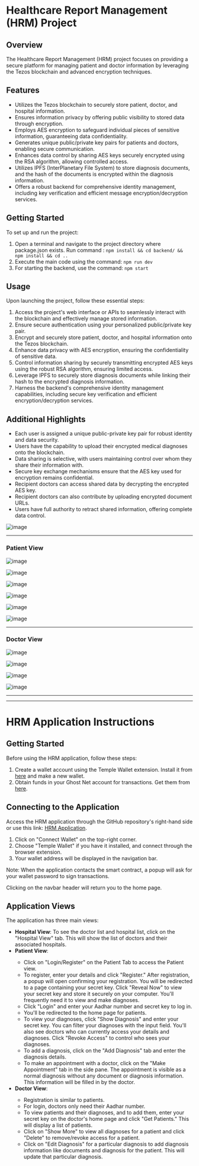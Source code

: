 <h1>Healthcare Report Management (HRM) Project</h1>

  <h2>Overview</h2>
  <p>The Healthcare Report Management (HRM) project focuses on providing a secure platform for managing patient and doctor information by leveraging the Tezos blockchain and advanced encryption techniques.</p>

  <h2>Features</h2>
  <ul>
    <li>Utilizes the Tezos blockchain to securely store patient, doctor, and hospital information.</li>
    <li>Ensures information privacy by offering public visibility to stored data through encryption.</li>
    <li>Employs AES encryption to safeguard individual pieces of sensitive information, guaranteeing data confidentiality.</li>
    <li>Generates unique public/private key pairs for patients and doctors, enabling secure communication.</li>
    <li>Enhances data control by sharing AES keys securely encrypted using the RSA algorithm, allowing controlled access.</li>
    <li>Utilizes IPFS (InterPlanetary File System) to store diagnosis documents, and the hash of the documents is encrypted within the diagnosis information.</li>
    <li>Offers a robust backend for comprehensive identity management, including key verification and efficient message encryption/decryption services.</li>
  </ul>

  <h2>Getting Started</h2>
  <p>To set up and run the project:</p>
  <ol>
    <li>Open a terminal and navigate to the project directory where package.json exists.
    Run command : <code>npm install && cd backend/ && npm install && cd ..</code></li>
    <li>Execute the main code using the command: <code>npm run dev</code></li>
    <li>For starting the backend, use the command: <code>npm start</code></li>
  </ol>

  <h2>Usage</h2>
  <p>Upon launching the project, follow these essential steps:</p>
  <ol>
    <li>Access the project's web interface or APIs to seamlessly interact with the blockchain and effectively manage stored information.</li>
    <li>Ensure secure authentication using your personalized public/private key pair.</li>
    <li>Encrypt and securely store patient, doctor, and hospital information onto the Tezos blockchain.</li>
    <li>Enhance data privacy with AES encryption, ensuring the confidentiality of sensitive data.</li>
    <li>Control information sharing by securely transmitting encrypted AES keys using the robust RSA algorithm, ensuring limited access.</li>
    <li>Leverage IPFS to securely store diagnosis documents while linking their hash to the encrypted diagnosis information.</li>
    <li>Harness the backend's comprehensive identity management capabilities, including secure key verification and efficient encryption/decryption services.</li>
  </ol>

  <h2>Additional Highlights</h2>
  <ul>
    <li>Each user is assigned a unique public-private key pair for robust identity and data security.</li>
    <li>Users have the capability to upload their encrypted medical diagnoses onto the blockchain.</li>
    <li>Data sharing is selective, with users maintaining control over whom they share their information with.</li>
    <li>Secure key exchange mechanisms ensure that the AES key used for encryption remains confidential.</li>
    <li>Recipient doctors can access shared data by decrypting the encrypted AES key.</li>
    <li>Recipient doctors can also contribute by uploading encrypted document URLs.</li>
    <li>Users have full authority to retract shared information, offering complete data control.</li>
  </ul>




  ![image](https://github.com/dhruvsh-1729/newfgrid-23/assets/79053599/3379bd0a-dd27-4126-b141-3f032b3bb058)


<hr>
<h3>Patient View</h3>

![image](https://github.com/dhruvsh-1729/newfgrid-23/assets/79053599/1789397b-0dee-4d04-b57c-a5542b4d553c)

  ![image](https://github.com/dhruvsh-1729/newfgrid-23/assets/79053599/9113c883-f0c0-4ee4-ba45-37110d71e261)

![image](https://github.com/dhruvsh-1729/newfgrid-23/assets/79053599/6b2efd9f-da65-4628-a989-0f3abd2b3acc)

![image](https://github.com/dhruvsh-1729/newfgrid-23/assets/79053599/23a35bfb-b1f6-491d-8634-4555a774e2d7)

![image](https://github.com/dhruvsh-1729/newfgrid-23/assets/79053599/16335bbc-a46e-4676-bb26-4cb6dddab6f6)

![image](https://github.com/dhruvsh-1729/newfgrid-23/assets/79053599/3dec2752-518b-46f3-b956-07caf2ee7d15)

<hr>
<h3>Doctor View</h3>

![image](https://github.com/dhruvsh-1729/newfgrid-23/assets/79053599/f1afa3ed-dfd6-4b3a-be62-1f11e5082ca3)

![image](https://github.com/dhruvsh-1729/newfgrid-23/assets/79053599/7fab5107-0499-442c-bfcb-7e07560396c7)

![image](https://github.com/dhruvsh-1729/newfgrid-23/assets/79053599/eb93b852-95ae-43c9-8357-cc03499ad199)

![image](https://github.com/dhruvsh-1729/newfgrid-23/assets/79053599/1666931a-c391-4630-a0de-27d0ab3e6e4a)


<hr>
<hr>

<h1>HRM Application Instructions</h1>

  <h2>Getting Started</h2>
  <p>Before using the HRM application, follow these steps:</p>
  <ol>
    <li>Create a wallet account using the Temple Wallet extension. Install it from
      <a href="https://chrome.google.com/webstore/detail/temple-tezos-wallet/ookjlbkiijinhpmnjffcofjonbfbgaoc"
        target="_blank">here</a> and make a new wallet.</li>
    <li>Obtain funds in your Ghost Net account for transactions. Get them from
      <a href="https://faucet.ghostnet.teztnets.xyz/" target="_blank">here</a>.</li>
  </ol>

  <h2>Connecting to the Application</h2>
  <p>Access the HRM application through the GitHub repository's right-hand side or use this link:
    <a href="https://hrm-chi.vercel.app/" target="_blank">HRM Application</a>.</p>
  <ol>
    <li>Click on "Connect Wallet" on the top-right corner.</li>
    <li>Choose "Temple Wallet" if you have it installed, and connect through the browser extension.</li>
    <li>Your wallet address will be displayed in the navigation bar.</li>
  </ol>

  <p>Note: When the application contacts the smart contract, a popup will ask for your wallet password to sign transactions.</p>
  <p>Clicking on the navbar header will return you to the home page.</p>

  <h2>Application Views</h2>
  <p>The application has three main views:</p>
  <ul>
    <li><strong>Hospital View</strong>: To see the doctor list and hospital list, click on the "Hospital View" tab.
      This will show the list of doctors and their associated hospitals.</li>
    <li><strong>Patient View</strong>:</li>
    <ul>
      <li>Click on "Login/Register" on the Patient Tab to access the Patient view.</li>
      <li>To register, enter your details and click "Register." After registration, a popup will open confirming your
        registration. You will be redirected to a page containing your secret key. Click "Reveal Now" to view your secret
        key and store it securely on your computer. You'll frequently need it to view and make diagnoses.</li>
      <li>Click "Login" and enter your Aadhar number and secret key to log in.</li>
      <li>You'll be redirected to the home page for patients.</li>
      <li>To view your diagnoses, click "Show Diagnosis" and enter your secret key. You can filter your diagnoses with
        the input field. You'll also see doctors who can currently access your details and diagnoses. Click "Revoke
        Access" to control who sees your diagnoses.</li>
      <li>To add a diagnosis, click on the "Add Diagnosis" tab and enter the diagnosis details.</li>
      <li>To make an appointment with a doctor, click on the "Make Appointment" tab in the side pane. The appointment is
        visible as a normal diagnosis without any document or diagnosis information. This information will be filled in by
        the doctor.</li>
    </ul>
    <li><strong>Doctor View</strong>:</li>
    <ul>
      <li>Registration is similar to patients.</li>
      <li>For login, doctors only need their Aadhar number.</li>
      <li>To view patients and their diagnoses, and to add them, enter your secret key on the doctor's home page and
        click "Get Patients." This will display a list of patients.</li>
      <li>Click on "Show More" to view all diagnoses for a patient and click "Delete" to remove/revoke access for a
        patient.</li>
      <li>Click on "Edit Diagnosis" for a particular diagnosis to add diagnosis information like documents and diagnosis
        for the patient. This will update that particular diagnosis.</li>
    </ul>
  </ul>

